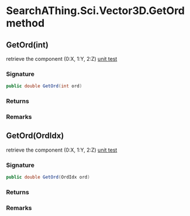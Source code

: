 # SearchAThing.Sci.Vector3D.GetOrd method
## GetOrd(int)
retrieve the component (0:X, 1:Y, 2:Z)
            [unit test](/test/Vector3D/Vector3DTest_0003.cs)

### Signature
```csharp
public double GetOrd(int ord)
```
### Returns

### Remarks

## GetOrd(OrdIdx)
retrieve the component (0:X, 1:Y, 2:Z)
            [unit test](/test/Vector3D/Vector3DTest_0003.cs)

### Signature
```csharp
public double GetOrd(OrdIdx ord)
```
### Returns

### Remarks

